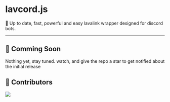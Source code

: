 # lavcord.js
🚀 Up to date, fast, powerful and easy lavalink wrapper designed for discord bots.


----


## 🎉 Comming Soon
Nothing yet, stay tuned. watch, and give the repo a star to get notified about the initial release


## 💫 Contributors
<a href="https://github.com/binary-blazer/lavcord.js/graphs/contributors">
  <img src="https://contrib.rocks/image?repo=binary-blazer/lavcord.js"/>
</a>
